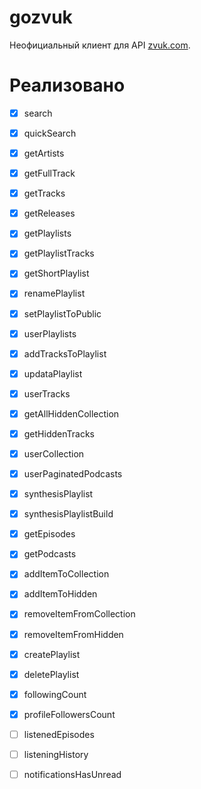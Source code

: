 # gozvuk

Неофициальный клиент для API [zvuk.com](https://zvuk.com).

# Реализовано

- [x] search

- [x] quickSearch

- [x] getArtists

- [x] getFullTrack

- [x] getTracks

- [x] getReleases

- [x] getPlaylists

- [x] getPlaylistTracks

- [x] getShortPlaylist

- [x] renamePlaylist

- [x] setPlaylistToPublic

- [x] userPlaylists

- [x] addTracksToPlaylist

- [x] updataPlaylist

- [x] userTracks

- [x] getAllHiddenCollection

- [x] getHiddenTracks

- [x] userCollection

- [x] userPaginatedPodcasts

- [x] synthesisPlaylist

- [x] synthesisPlaylistBuild

- [x] getEpisodes

- [x] getPodcasts

- [x] addItemToCollection

- [x] addItemToHidden

- [x] removeItemFromCollection

- [x] removeItemFromHidden

- [x] createPlaylist

- [x] deletePlaylist

- [x] followingCount

- [x] profileFollowersCount

- [ ] listenedEpisodes

- [ ] listeningHistory

- [ ] notificationsHasUnread
